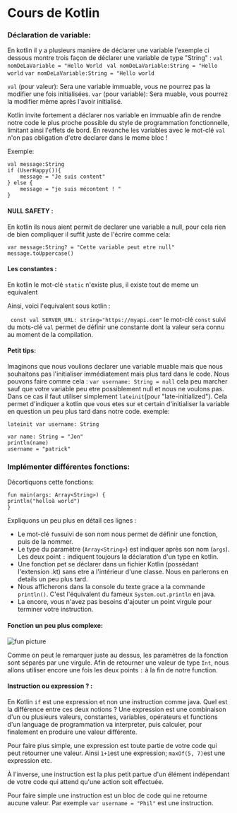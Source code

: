 Cours de Kotlin  
==
### Déclaration de variable:  
En kotlin il y a plusieurs manière de déclarer une variable 
l'exemple ci dessous montre trois façon de déclarer une variable de type "String" :
`val nomDeLaVariable = "Hello World `
`val nomDeLaVariable:String = "Hello world`
`var nomDeLaVariable:String = "Hello world`

`val` (pour valeur): Sera une variable immuable, vous ne pourrez pas la modifier une fois initialisées.
`var` (pour variable): Sera muable, vous pourrez la modifier même après l'avoir initialisé.

Kotlin invite fortement a déclarer nos variable en immuable afin de rendre notre code le plus proche possible du style de programmation fonctionnelle, limitant ainsi l'effets de bord.
En revanche les variables avec le mot-clé `val` n'on pas obligation d'etre declarer dans le meme bloc !

Exemple:

    val message:String 
    if (UserHappy()){
	    message = "Je suis content"
	} else {
		message = "je suis mécontent ! " 
	}    

#### NULL SAFETY :

En kotlin ils nous aient permit de declarer une variable a null, 
pour cela rien de bien compliquer il suffit juste de l'écrire comme cela:  

	var message:String? = "Cette variable peut etre null"
	message.toUppercase()
#### Les constantes : 

En kotlin le mot-clé `static` n'existe plus, il existe tout de meme un equivalent 

Ainsi, voici l'equivalent sous kotlin :

`
const val SERVER_URL: string="https://myapi.com"` 
 le mot-clé `const` suivi du mots-clé `val` permet de définir une constante dont la valeur sera connu au moment de la compilation.
#### Petit tips: 
Imaginons que nous voulions declarer une variable muable mais que nous souhaitons pas l'initialiser immédiatement mais plus tard dans le code.
Nous pouvons faire comme cela : 
`var username: String = null`
cela peu marcher sauf que votre variable peu etre possiblement null et nous ne voulons pas.
Dans ce cas il faut utiliser simplement `lateinit`(pour "late-initialized").
Cela permet d'indiquer a kotlin que vous etes sur et certain d'initialiser la variable en question un peu plus tard dans notre code.
exemple:  

	lateinit var username: String
	
	var name: String = "Jon" 
	println(name)
	username = "patrick" 


### Implémenter différentes fonctions:

Décortiquons cette fonctions:  
    
    fun main(args: Array<String>) {
    println("helloà world")
    }
Expliquons un peu plus en détail ces lignes :
* Le mot-clé `fun`suivi de son nom nous permet de définir une fonction, puis de la nommer.
* Le type du paramètre (`Array<String>`) est indiquer après son nom (`args`). Les deux point `:` indiquent toujours la déclaration d'un type en kotlin.
* Une fonction pet se déclarer dans un fichier Kotlin (possédant l'extension .kt) sans etre a l'intérieur d'une classe. Nous en parlerons en details un peu plus tard.
* Nous afficherons dans la console du texte grace a la commande `println()`. C'est l'équivalent du fameux `System.out.println` en java.
* La encore, vous n'avez pas besoins d'ajouter un point virgule pour terminer votre instruction.

#### Fonction un peu plus complexe:

![fun picture](https://user.oc-static.com/upload/2018/05/25/15272618306081_kotlin_function_medium.png)

Comme on peut le remarquer juste au dessus, les paramètres de la fonction sont séparés par une virgule.
Afin de retourner une valeur de type `Int`, nous allons utiliser encore une fois les deux points `:` à la fin de notre function.
#### Instruction ou expression ? :
En Kotlin `if` est une expression et non une instruction comme java.
Quel est la différence entre ces deux notions ?
Une expression est une combinaison d'un ou plusieurs valeurs, constantes, variables, opérateurs et functions d'un language de programmation va interpreter, puis calculer, pour finalement en produire une valeur différente.

Pour faire plus simple, une expression est toute partie de votre code qui peut retourner une valeur. Ainsi `1+1`est une expression; `maxOf(5, 7)`est une expression etc.

À l'inverse, une instruction est la plus petit partue d'un élément indépendant de votre code qui attend qu'une action soit effectuée.

Pour faire simple une instruction est un bloc de code qui ne retourne aucune valeur. Par exemple `var username = "Phil"` est une instruction.

<!--stackedit_data:
eyJoaXN0b3J5IjpbMjA0NTQ4MTg0NiwtMTEwODU0MzI2MCwtMT
I2Nzg4OTg1MywtMTM4MTM1MTc2OV19
-->